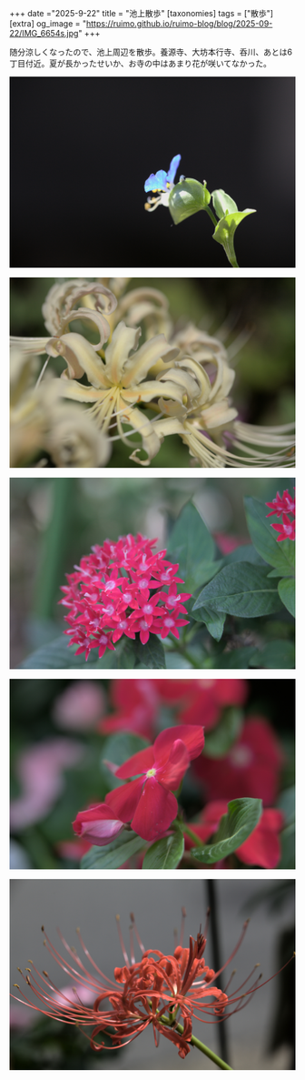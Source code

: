 +++
date ="2025-9-22"
title = "池上散歩"
[taxonomies]
tags = ["散歩"]
[extra]
og_image = "https://ruimo.github.io/ruimo-blog/blog/2025-09-22/IMG_6654s.jpg"
+++

随分涼しくなったので、池上周辺を散歩。養源寺、大坊本行寺、呑川、あとは6丁目付近。夏が長かったせいか、お寺の中はあまり花が咲いてなかった。

<a href="IMG_6654.jpg"><img src="IMG_6654s.jpg"></a>

<a href="IMG_6666.jpg"><img src="IMG_6666s.jpg"></a>

<a href="IMG_6670.jpg"><img src="IMG_6670s.jpg"></a>

<a href="IMG_6672.jpg"><img src="IMG_6672s.jpg"></a>

<a href="IMG_6674.jpg"><img src="IMG_6674s.jpg"></a>

<a href="IMG_6679.jpg"><imgs src="IMG_6679s.jpg"></a>
